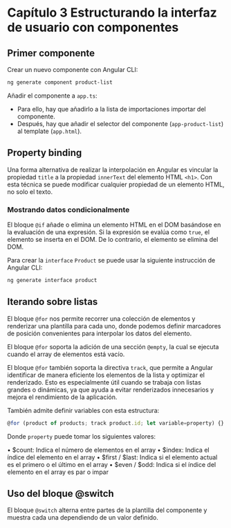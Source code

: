 # Capítulo 3 Estructurando la interfaz de usuario con componentes

## Primer componente

Crear un nuevo componente con Angular CLI:

```bash
ng generate component product-list
```

Añadir el componente a `app.ts`:

* Para ello, hay que añadirlo a la lista de importaciones importar del componente.
* Después, hay que añadir el selector del componente (`app-product-list`) al template (`app.html`).

## Property binding

Una forma alternativa de realizar la interpolación en Angular es vincular la propiedad `title` a la propiedad `innerText` del elemento HTML `<h1>`. Con esta técnica se puede modificar cualquier propiedad de un elemento HTML, no solo el texto.

### Mostrando datos condicionalmente

El bloque `@if` añade o elimina un elemento HTML en el DOM basándose en la evaluación de una expresión. Si la expresión se evalúa como `true`, el elemento se inserta en el DOM. De lo contrario, el elemento se elimina del DOM.

Para crear la `interface` `Product` se puede usar la siguiente instrucción de Angular CLI:

```bash
ng generate interface product
```

## Iterando sobre listas

El bloque `@for` nos permite recorrer una colección de elementos y renderizar una plantilla para cada uno, donde podemos definir marcadores de posición convenientes para interpolar los datos del elemento.

El bloque `@for` soporta la adición de una sección `@empty`, la cual se ejecuta cuando el array de elementos está vacío.

El bloque `@for` también soporta la directiva `track`, que permite a Angular identificar de manera eficiente los elementos de la lista y optimizar el renderizado. Esto es especialmente útil cuando se trabaja con listas grandes o dinámicas, ya que ayuda a evitar renderizados innecesarios y mejora el rendimiento de la aplicación.

También admite definir variables con esta estructura:

```typescript
@for (product of products; track product.id; let variable=property) {}
```

Donde `property` puede tomar los siguientes valores:

• $count: Indica el número de elementos en el array
• $index: Indica el índice del elemento en el array
• $first / $last: Indica si el elemento actual es el primero o el último en el array
• $even / $odd: Indica si el índice del elemento en el array es par o impar

## Uso del bloque @switch

El bloque `@switch` alterna entre partes de la plantilla del componente y muestra cada una dependiendo de un valor definido.


